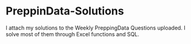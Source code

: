 # PreppinData-Solutions
I attach my solutions to the Weekly PreppingData Questions uploaded. I solve most of them through Excel functions and SQL.

